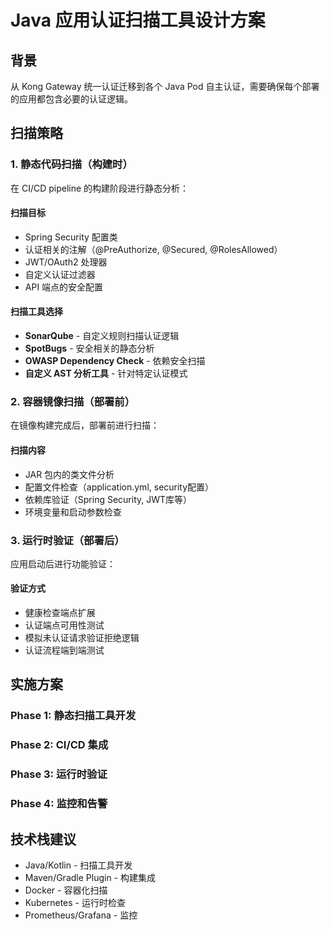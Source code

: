 # Java 应用认证扫描工具设计方案

## 背景
从 Kong Gateway 统一认证迁移到各个 Java Pod 自主认证，需要确保每个部署的应用都包含必要的认证逻辑。

## 扫描策略

### 1. 静态代码扫描（构建时）
在 CI/CD pipeline 的构建阶段进行静态分析：

#### 扫描目标
- Spring Security 配置类
- 认证相关的注解（@PreAuthorize, @Secured, @RolesAllowed）
- JWT/OAuth2 处理器
- 自定义认证过滤器
- API 端点的安全配置

#### 扫描工具选择
- **SonarQube** - 自定义规则扫描认证逻辑
- **SpotBugs** - 安全相关的静态分析
- **OWASP Dependency Check** - 依赖安全扫描
- **自定义 AST 分析工具** - 针对特定认证模式

### 2. 容器镜像扫描（部署前）
在镜像构建完成后，部署前进行扫描：

#### 扫描内容
- JAR 包内的类文件分析
- 配置文件检查（application.yml, security配置）
- 依赖库验证（Spring Security, JWT库等）
- 环境变量和启动参数检查

### 3. 运行时验证（部署后）
应用启动后进行功能验证：

#### 验证方式
- 健康检查端点扩展
- 认证端点可用性测试
- 模拟未认证请求验证拒绝逻辑
- 认证流程端到端测试

## 实施方案

### Phase 1: 静态扫描工具开发
### Phase 2: CI/CD 集成
### Phase 3: 运行时验证
### Phase 4: 监控和告警

## 技术栈建议
- Java/Kotlin - 扫描工具开发
- Maven/Gradle Plugin - 构建集成
- Docker - 容器化扫描
- Kubernetes - 运行时检查
- Prometheus/Grafana - 监控
